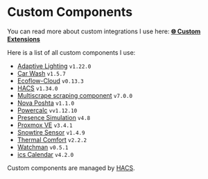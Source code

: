 # Custom Components

You can read more about custom integrations I use here: [**🌐 Custom Extensions**](https://denysdovhan.com/smart-home/home-assistant/custom-extensions)

Here is a list of all custom components I use:

<!-- start-custom-components -->

- [Adaptive Lighting](https://github.com/basnijholt/adaptive-lighting#readme) `v1.22.0`
- [Car Wash](https://github.com/Limych/ha-car_wash) `v1.5.7`
- [Ecoflow-Cloud](https://github.com/tolwi/hassio-ecoflow-cloud) `v0.13.3`
- [HACS](https://hacs.xyz/docs/configuration/start) `v1.34.0`
- [Multiscrape scraping component](https://github.com/danieldotnl/ha-multiscrape) `v7.0.0`
- [Nova Poshta](https://github.com/krasnoukhov/homeassistant-nova-poshta) `v1.1.0`
- [Powercalc](https://github.com/bramstroker/homeassistant-powercalc) `vv1.12.10`
- [Presence Simulation](https://github.com/slashback100/presence_simulation) `v4.8`
- [Proxmox VE](https://github.com/dougiteixeira/proxmoxve) `v3.4.1`
- [Snowtire Sensor](https://github.com/Limych/ha-snowtire) `v1.4.9`
- [Thermal Comfort](https://github.com/dolezsa/thermal_comfort/blob/master/README.md) `v2.2.2`
- [Watchman](https://github.com/dummylabs/thewatchman) `v0.5.1`
- [ics Calendar](https://github.com/franc6/ics_calendar) `v4.2.0`
<!-- end-custom-components -->

Custom components are managed by [HACS](https://hacs.xyz/).
